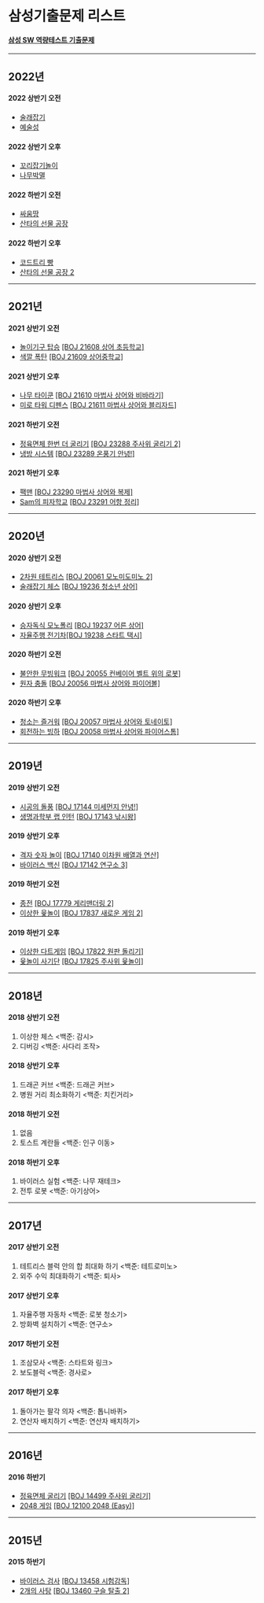 # 삼성기출문제 리스트

#### [삼성 SW 역량테스트 기출문제](https://www.codetree.ai/training-field/frequent-problems?page=1&pageSize=20)
----------------------------------------------------------------------------------------------------------------------------------------------------------------------
## 2022년

#### 2022 상반기 오전
- [술래잡기](https://github.com/JIYUNHYEOK/Coding_Test/blob/main/CODE%20TREE/SAMSUNG/CT_%E1%84%89%E1%85%AE%E1%86%AF%E1%84%85%E1%85%A2%20%E1%84%8C%E1%85%A1%E1%86%B8%E1%84%80%E1%85%B5.py)
- [예술성](https://github.com/JIYUNHYEOK/Coding_Test/blob/main/CODE%20TREE/SAMSUNG/CT_%E1%84%8B%E1%85%A8%E1%84%89%E1%85%AE%E1%86%AF%E1%84%89%E1%85%A5%E1%86%BC.py)

#### 2022 상반기 오후
- [꼬리잡기놀이](https://github.com/JIYUNHYEOK/Coding_Test/blob/main/CODE%20TREE/SAMSUNG/CT_%EA%BC%AC%EB%A6%AC%EC%9E%A1%EA%B8%B0%EB%86%80%EC%9D%B4.py)
- [나무박멸](https://github.com/JIYUNHYEOK/Coding_Test/blob/main/CODE%20TREE/SAMSUNG/CT_%EB%82%98%EB%AC%B4%EB%B0%95%EB%A9%B8.py)

#### 2022 하반기 오전
- [싸움땅](https://github.com/JIYUNHYEOK/Coding_Test/blob/main/CODE%20TREE/SAMSUNG/CT_%EC%8B%B8%EC%9B%80%EB%95%85.py)
- [산타의 선물 공장](https://github.com/JIYUNHYEOK/Coding_Test/blob/main/CODE%20TREE/SAMSUNG/CT_%EC%82%B0%ED%83%80%EC%9D%98%20%EC%84%A0%EB%AC%BC%20%EA%B3%B5%EC%9E%A5.py)

#### 2022 하반기 오후
- [코드트리 빵](https://github.com/JIYUNHYEOK/Coding_Test/blob/main/CODE%20TREE/SAMSUNG/CT_%EC%BD%94%EB%93%9C%ED%8A%B8%EB%A6%AC%20%EB%B9%B5.py)
- [산타의 선물 공장 2](https://github.com/JIYUNHYEOK/Coding_Test/blob/main/CODE%20TREE/SAMSUNG/CT_%EC%82%B0%ED%83%80%EC%9D%98%20%EC%84%A0%EB%AC%BC%EA%B3%B5%EC%9E%A5%202.py)

----------------------------------------------------------------------------------------
## 2021년

#### 2021 상반기 오전
- [놀이기구 탑승](https://github.com/JIYUNHYEOK/Coding_Test/blob/main/CODE%20TREE/SAMSUNG/CT_%EB%86%80%EC%9D%B4%EA%B8%B0%EA%B5%AC%20%ED%83%91%EC%8A%B9.py) [[BOJ 21608 상어 초등학교]](https://www.acmicpc.net/problem/21608)
- [색깔 폭탄](https://github.com/JIYUNHYEOK/Coding_Test/blob/main/CODE%20TREE/SAMSUNG/CT_%EC%83%89%EA%B9%94%20%ED%8F%AD%ED%83%84.py) [[BOJ 21609 상어중학교]](https://www.acmicpc.net/problem/21609)

#### 2021 상반기 오후
- [나무 타이쿤](https://github.com/JIYUNHYEOK/Coding_Test/blob/main/CODE%20TREE/SAMSUNG/CT_%EB%82%98%EB%AC%B4%20%ED%83%80%EC%9D%B4%EC%BF%A4.py) [[BOJ 21610 마법사 상어와 비바라기]](https://www.acmicpc.net/problem/21610)
- [미로 타워 디펜스](https://github.com/JIYUNHYEOK/Coding_Test/blob/main/CODE%20TREE/SAMSUNG/CT_%EB%AF%B8%EB%A1%9C%20%ED%83%80%EC%9B%8C%20%EB%94%94%ED%8E%9C%EC%8A%A4.py) [[BOJ 21611 마법사 상어와 블리자드]](https://www.acmicpc.net/problem/21611)

#### 2021 하반기 오전
- [정육면체 한번 더 굴리기](https://github.com/JIYUNHYEOK/Coding_Test/blob/main/CODE%20TREE/SAMSUNG/CT_%EC%A0%95%EC%9C%A1%EB%A9%B4%EC%B2%B4%20%ED%95%9C%EB%B2%88%20%EB%8D%94%20%EA%B5%B4%EB%A6%AC%EA%B8%B0.py) [[BOJ 23288 주사위 굴리기 2]](https://www.acmicpc.net/problem/23288)
- [냉방 시스템](https://github.com/JIYUNHYEOK/Coding_Test/blob/main/CODE%20TREE/SAMSUNG/CT_%EB%83%89%EB%B0%A9%20%EC%8B%9C%EC%8A%A4%ED%85%9C.py) [[BOJ 23289 온풍기 안녕!]](https://www.acmicpc.net/problem/23289)

#### 2021 하반기 오후
- [팩맨](https://github.com/JIYUNHYEOK/Coding_Test/blob/main/CODE%20TREE/SAMSUNG/CT_%ED%8C%A9%EB%A7%A8.py) [[BOJ 23290 마법사 상어와 복제]](https://www.acmicpc.net/problem/23290)
- [Sam의 피자학교](https://github.com/JIYUNHYEOK/Coding_Test/blob/main/CODE%20TREE/SAMSUNG/CT_Sam%EC%9D%98%20%ED%94%BC%EC%9E%90%ED%95%99%EA%B5%90.py) [[BOJ 23291 어항 정리]](https://www.acmicpc.net/problem/23291)

----------------------------------------------------------------------------------------
## 2020년

#### 2020 상반기 오전
- [2차원 테트리스](https://github.com/JIYUNHYEOK/Coding_Test/blob/main/CODE%20TREE/SAMSUNG/CT_2%EC%B0%A8%EC%9B%90%20%ED%85%8C%ED%8A%B8%EB%A6%AC%EC%8A%A4.py) [[BOJ 20061 모노미도미노 2]](https://www.acmicpc.net/problem/20061)
- [술래잡기 체스](https://github.com/JIYUNHYEOK/Coding_Test/blob/main/CODE%20TREE/SAMSUNG/CT_%EC%88%A0%EB%9E%98%EC%9E%A1%EA%B8%B0%20%EC%B2%B4%EC%8A%A4.py) [[BOJ 19236 청소년 상어]](https://www.acmicpc.net/problem/19236)

#### 2020 상반기 오후
- [승자독식 모노폴리](https://github.com/JIYUNHYEOK/Coding_Test/blob/main/CODE%20TREE/SAMSUNG/CT_%EC%8A%B9%EC%9E%90%EB%8F%85%EC%8B%9D%20%EB%AA%A8%EB%85%B8%ED%8F%B4%EB%A6%AC.py) [[BOJ 19237 어른 상어]](https://www.acmicpc.net/problem/19237)
- [자율주행 전기차](https://github.com/JIYUNHYEOK/Coding_Test/blob/main/CODE%20TREE/SAMSUNG/CT_%EC%9E%90%EC%9C%A8%EC%A3%BC%ED%96%89%20%EC%A0%84%EA%B8%B0%EC%B0%A8.py)[[BOJ 19238 스타트 택시]](https://www.acmicpc.net/problem/19238)

#### 2020 하반기 오전
- [불안한 무빙워크](https://github.com/JIYUNHYEOK/Coding_Test/blob/main/CODE%20TREE/SAMSUNG/CT_%EB%B6%88%EC%95%88%ED%95%9C%20%EB%AC%B4%EB%B9%99%EC%9B%8C%ED%81%AC.py) [[BOJ 20055 컨베이어 벨트 위의 로봇]](https://www.acmicpc.net/problem/20055)
- [원자 충돌](https://github.com/JIYUNHYEOK/Coding_Test/blob/main/CODE%20TREE/SAMSUNG/CT_%EC%9B%90%EC%9E%90%20%EC%B6%A9%EB%8F%8C.py) [[BOJ 20056 마법사 상어와 파이어볼]](https://www.acmicpc.net/problem/20056)

#### 2020 하반기 오후
- [청소는 즐거워](https://github.com/JIYUNHYEOK/Coding_Test/blob/main/CODE%20TREE/SAMSUNG/CT_%EC%B2%AD%EC%86%8C%EB%8A%94%20%EC%A6%90%EA%B1%B0%EC%9B%8C.py) [[BOJ 20057 마법사 상어와 토네이토]](https://www.acmicpc.net/problem/20057)
- [회전하는 빙하](https://github.com/JIYUNHYEOK/Coding_Test/blob/main/CODE%20TREE/SAMSUNG/CT_%ED%9A%8C%EC%A0%84%ED%95%98%EB%8A%94%20%EB%B9%99%ED%95%98.py) [[BOJ 20058 마법사 상어와 파이어스톰]](https://www.acmicpc.net/problem/20058)

----------------------------------------------------------------------------------------
## 2019년

#### 2019 상반기 오전
- [시공의 돌풍](https://github.com/JIYUNHYEOK/Coding_Test/blob/main/CODE%20TREE/SAMSUNG/CT_%EC%8B%9C%EA%B3%B5%EC%9D%98%20%EB%8F%8C%ED%92%8D.py) [[BOJ 17144 미세먼지 안녕!]](https://www.acmicpc.net/problem/17144)
- [생명과학부 랩 인턴](https://github.com/JIYUNHYEOK/Coding_Test/blob/main/CODE%20TREE/SAMSUNG/CT_%EC%83%9D%EB%AA%85%EA%B3%BC%ED%95%99%EB%B6%80%20%EB%9E%A9%20%EC%9D%B8%ED%84%B4.py) [[BOJ 17143 낚시왕]](https://www.acmicpc.net/problem/17143)

#### 2019 상반기 오후
- [격자 숫자 놀이](https://github.com/JIYUNHYEOK/Coding_Test/blob/main/CODE%20TREE/SAMSUNG/CT_%EA%B2%A9%EC%9E%90%20%EC%88%AB%EC%9E%90%20%EB%86%80%EC%9D%B4.py) [[BOJ 17140 이차원 배열과 연산]](https://www.acmicpc.net/problem/17140)
- [바이러스 백신](https://github.com/JIYUNHYEOK/Coding_Test/blob/main/CODE%20TREE/SAMSUNG/CT_%EB%B0%94%EC%9D%B4%EB%9F%AC%EC%8A%A4%20%EB%B0%B1%EC%8B%A0.py) [[BOJ 17142 연구소 3]](https://www.acmicpc.net/problem/17142)

#### 2019 하반기 오전
- [종전](https://github.com/JIYUNHYEOK/Coding_Test/blob/main/CODE%20TREE/SAMSUNG/CT_%EC%A2%85%EC%A0%84.py) [[BOJ 17779 게리맨더링 2]](https://www.acmicpc.net/problem/17779)
- [이상한 윷놀이](https://github.com/JIYUNHYEOK/Coding_Test/blob/main/CODE%20TREE/SAMSUNG/CT_%EC%9D%B4%EC%83%81%ED%95%9C%20%EC%9C%B7%EB%86%80%EC%9D%B4.py) [[BOJ 17837 새로운 게임 2]](https://www.acmicpc.net/problem/17837)

#### 2019 하반기 오후
- [이상한 다트게임](https://github.com/JIYUNHYEOK/Coding_Test/blob/main/CODE%20TREE/SAMSUNG/CT_%EC%9D%B4%EC%83%81%ED%95%9C%20%EB%8B%A4%ED%8A%B8%20%EA%B2%8C%EC%9E%84.py) [[BOJ 17822 원판 돌리기]](https://www.acmicpc.net/problem/17822)
- [윷놀이 사기단](https://github.com/JIYUNHYEOK/Coding_Test/blob/main/CODE%20TREE/SAMSUNG/CT_%EC%9C%B7%EB%86%80%EC%9D%B4%20%EC%82%AC%EA%B8%B0%EB%8B%A8.py) [[BOJ 17825 주사위 윷놀이]](https://www.acmicpc.net/problem/17825)

----------------------------------------------------------------------------------------
## 2018년

#### 2018 상반기 오전
1. 이상한 체스 <백준: 감시>
2. 디버깅 <백준: 사다리 조작>

#### 2018 상반기 오후
1. 드래곤 커브 <백준: 드래곤 커브>
2. 병원 거리 최소화하기 <백준: 치킨거리>

#### 2018 하반기 오전
1. 없음
2. 토스트 계란들 <백준: 인구 이동>

#### 2018 하반기 오후
1. 바이러스 실험 <백준: 나무 재테크>
2. 전투 로봇 <백준: 아기상어>

----------------------------------------------------------------------------------------
## 2017년

#### 2017 상반기 오전
1. 테트리스 블럭 안의 합 최대화 하기 <백준: 테트로미노>
2. 외주 수익 최대화하기 <백준: 퇴사>

#### 2017 상반기 오후
1. 자율주행 자동차 <백준: 로봇 청소기>
2. 방화벽 설치하기 <백준: 연구소>

#### 2017 하반기 오전
1. 조삼모사 <백준: 스타트와 링크>
2. 보도블럭 <백준: 경사로>

#### 2017 하반기 오후
1. 돌아가는 팔각 의자 <백준: 톱니바퀴>
2. 연산자 배치하기 <백준: 연산자 배치하기>

----------------------------------------------------------------------------------------
## 2016년

#### 2016 하반기
- [정육면체 굴리기](https://github.com/JIYUNHYEOK/Coding_Test/blob/main/CODE%20TREE/SAMSUNG/CT_%EC%A0%95%EC%9C%A1%EB%A9%B4%EC%B2%B4%20%EA%B5%B4%EB%A6%AC%EA%B8%B0.py) [[BOJ 14499 주사위 굴리기]](https://www.acmicpc.net/problem/14499)
- [2048 게임](https://github.com/JIYUNHYEOK/Coding_Test/blob/main/CODE%20TREE/SAMSUNG/CT_2048%20%EA%B2%8C%EC%9E%84.py) [[BOJ 12100 2048 (Easy)]](https://www.acmicpc.net/problem/12100)

----------------------------------------------------------------------------------------
## 2015년

#### 2015 하반기
- [바이러스 검사](https://github.com/JIYUNHYEOK/Coding_Test/blob/main/CODE%20TREE/SAMSUNG/CT_%EB%B0%94%EC%9D%B4%EB%9F%AC%EC%8A%A4%20%EA%B2%80%EC%82%AC.py) [[BOJ 13458 시험감독]](https://www.acmicpc.net/problem/13458)
- [2개의 사탕](https://github.com/JIYUNHYEOK/Coding_Test/blob/main/CODE%20TREE/SAMSUNG/CT_2%EA%B0%9C%EC%9D%98%20%EC%82%AC%ED%83%95.py) [[BOJ 13460 구슬 탈출 2]](https://www.acmicpc.net/problem/13460)
